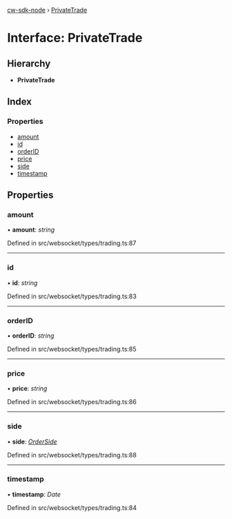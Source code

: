 [cw-sdk-node](../README.md) › [PrivateTrade](privatetrade.md)

# Interface: PrivateTrade

## Hierarchy

* **PrivateTrade**

## Index

### Properties

* [amount](privatetrade.md#amount)
* [id](privatetrade.md#id)
* [orderID](privatetrade.md#orderid)
* [price](privatetrade.md#price)
* [side](privatetrade.md#side)
* [timestamp](privatetrade.md#timestamp)

## Properties

###  amount

• **amount**: *string*

Defined in src/websocket/types/trading.ts:87

___

###  id

• **id**: *string*

Defined in src/websocket/types/trading.ts:83

___

###  orderID

• **orderID**: *string*

Defined in src/websocket/types/trading.ts:85

___

###  price

• **price**: *string*

Defined in src/websocket/types/trading.ts:86

___

###  side

• **side**: *[OrderSide](../README.md#orderside)*

Defined in src/websocket/types/trading.ts:88

___

###  timestamp

• **timestamp**: *Date*

Defined in src/websocket/types/trading.ts:84
